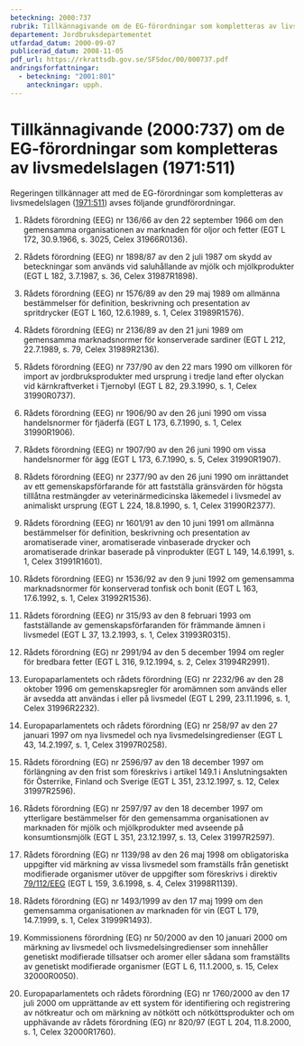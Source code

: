 ```yaml
---
beteckning: 2000:737
rubrik: Tillkännagivande om de EG-förordningar som kompletteras av livsmedelslagen
departement: Jordbruksdepartementet
utfardad_datum: 2000-09-07
publicerad_datum: 2008-11-05
pdf_url: https://rkrattsdb.gov.se/SFSdoc/00/000737.pdf
andringsforfattningar:
  - beteckning: "2001:801"
    anteckningar: upph.
---
```


# Tillkännagivande (2000:737) om de EG-förordningar som kompletteras av livsmedelslagen (1971:511)

Regeringen tillkännager att med de EG-förordningar som kompletteras av livsmedelslagen ([1971:511](https://selex.se/eli/sfs/1971/511)) avses följande grundförordningar.

1. Rådets förordning (EEG) nr 136/66 av den 22 september 1966 om den gemensamma organisationen av marknaden för oljor och fetter (EGT L 172, 30.9.1966, s. 3025, Celex 31966R0136).

2. Rådets förordning (EEG) nr 1898/87 av den 2 juli 1987 om skydd av beteckningar som används vid saluhållande av mjölk och mjölkprodukter (EGT L 182, 3.7.1987, s. 36, Celex 31987R1898).

3. Rådets förordning (EEG) nr 1576/89 av den 29 maj 1989 om allmänna bestämmelser för definition, beskrivning och presentation av spritdrycker (EGT L 160, 12.6.1989, s. 1, Celex 31989R1576).

4. Rådets förordning (EEG) nr 2136/89 av den 21 juni 1989 om gemensamma marknadsnormer för konserverade sardiner (EGT L 212, 22.7.1989, s. 79, Celex 31989R2136).

5. Rådets förordning (EEG) nr 737/90 av den 22 mars 1990 om villkoren för import av jordbruksprodukter med ursprung i tredje land efter olyckan vid kärnkraftverket i Tjernobyl (EGT L 82, 29.3.1990, s. 1, Celex 31990R0737).

6. Rådets förordning (EEG) nr 1906/90 av den 26 juni 1990 om vissa handelsnormer för fjäderfä (EGT L 173, 6.7.1990, s. 1, Celex 31990R1906).

7. Rådets förordning (EEG) nr 1907/90 av den 26 juni 1990 om vissa handelsnormer för ägg (EGT L 173, 6.7.1990, s. 5, Celex 31990R1907).

8. Rådets förordning (EEG) nr 2377/90 av den 26 juni 1990 om inrättandet av ett gemenskapsförfarande för att fastställa gränsvärden för högsta tilllåtna restmängder av veterinärmedicinska läkemedel i livsmedel av animaliskt ursprung (EGT L 224, 18.8.1990, s. 1, Celex 31990R2377).

9. Rådets förordning (EEG) nr 1601/91 av den 10 juni 1991 om allmänna bestämmelser för definition, beskrivning och presentation av aromatiserade viner, aromatiserade vinbaserade drycker och aromatiserade drinkar baserade på vinprodukter (EGT L 149, 14.6.1991, s. 1, Celex 31991R1601).

10. Rådets förordning (EEG) nr 1536/92 av den 9 juni 1992 om gemensamma marknadsnormer för konserverad tonfisk och bonit (EGT L 163, 17.6.1992, s. 1, Celex 31992R1536).

11. Rådets förordning (EEG) nr 315/93 av den 8 februari 1993 om fastställande av gemenskapsförfaranden för främmande ämnen i livsmedel (EGT L 37, 13.2.1993, s. 1, Celex 31993R0315).

12. Rådets förordning (EG) nr 2991/94 av den 5 december 1994 om regler för bredbara fetter (EGT L 316, 9.12.1994, s. 2, Celex 31994R2991).

13. Europaparlamentets och rådets förordning (EG) nr 2232/96 av den 28 oktober 1996 om gemenskapsregler för aromämnen som används eller är avsedda att användas i eller på livsmedel (EGT L 299, 23.11.1996, s. 1, Celex 31996R2232).

14. Europaparlamentets och rådets förordning (EG) nr 258/97 av den 27 januari 1997 om nya livsmedel och nya livsmedelsingredienser (EGT L 43, 14.2.1997, s. 1, Celex 31997R0258).

15. Rådets förordning (EG) nr 2596/97 av den 18 december 1997 om förlängning av den frist som föreskrivs i artikel 149.1 i Anslutningsakten för Österrike, Finland och Sverige (EGT L 351, 23.12.1997, s. 12, Celex 31997R2596).

16. Rådets förordning (EG) nr 2597/97 av den 18 december 1997 om ytterligare bestämmelser för den gemensamma organisationen av marknaden för mjölk och mjölkprodukter med avseende på konsumtionsmjölk (EGT L 351, 23.12.1997, s. 13, Celex 31997R2597).

17. Rådets förordning (EG) nr 1139/98 av den 26 maj 1998 om obligatoriska uppgifter vid märkning av vissa livsmedel som framställs från genetiskt modifierade organismer utöver de uppgifter som föreskrivs i direktiv [79/112/EEG](https://eur-lex.europa.eu/legal-content/SV/ALL/?uri=celex%3A31979L0112) (EGT L 159, 3.6.1998, s. 4, Celex 31998R1139).

18. Rådets förordning (EG) nr 1493/1999 av den 17 maj 1999 om den gemensamma organisationen av marknaden för vin (EGT L 179, 14.7.1999, s. 1, Celex 31999R1493).

19. Kommissionens förordning (EG) nr 50/2000 av den 10 januari 2000 om märkning av livsmedel och livsmedelsingredienser som innehåller genetiskt modifierade tillsatser och aromer eller sådana som framställts av genetiskt modifierade organismer (EGT L 6, 11.1.2000, s. 15, Celex 32000R0050).

20. Europaparlamentets och rådets förordning (EG) nr 1760/2000 av den 17 juli 2000 om upprättande av ett system för identifiering och registrering av nötkreatur och om märkning av nötkött och nötköttsprodukter och om upphävande av rådets förordning (EG) nr 820/97 (EGT L 204, 11.8.2000, s. 1, Celex 32000R1760).